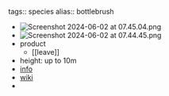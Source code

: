 tags:: species
alias:: bottlebrush

- ![Screenshot 2024-06-02 at 07.45.04.png](https://peach-geographical-bat-397.mypinata.cloud/ipfs/QmXjDiKQyX57WieYe8M5ixnM5BCo1pDkqePQMXHHV2S8Qz)
- ![Screenshot 2024-06-02 at 07.44.45.png](https://peach-geographical-bat-397.mypinata.cloud/ipfs/QmX51uYbEyysxGuYgUEwkdsGHoyBof4foiLDXJXirdxuVf)
- product
	- [[leave]]
- height: up to 10m
- [info](http://www.plantsofasia.com/index/melaleuca_viminalis/0-1134)
- [wiki](https://en.wikipedia.org/wiki/Melaleuca_viminalis)
-